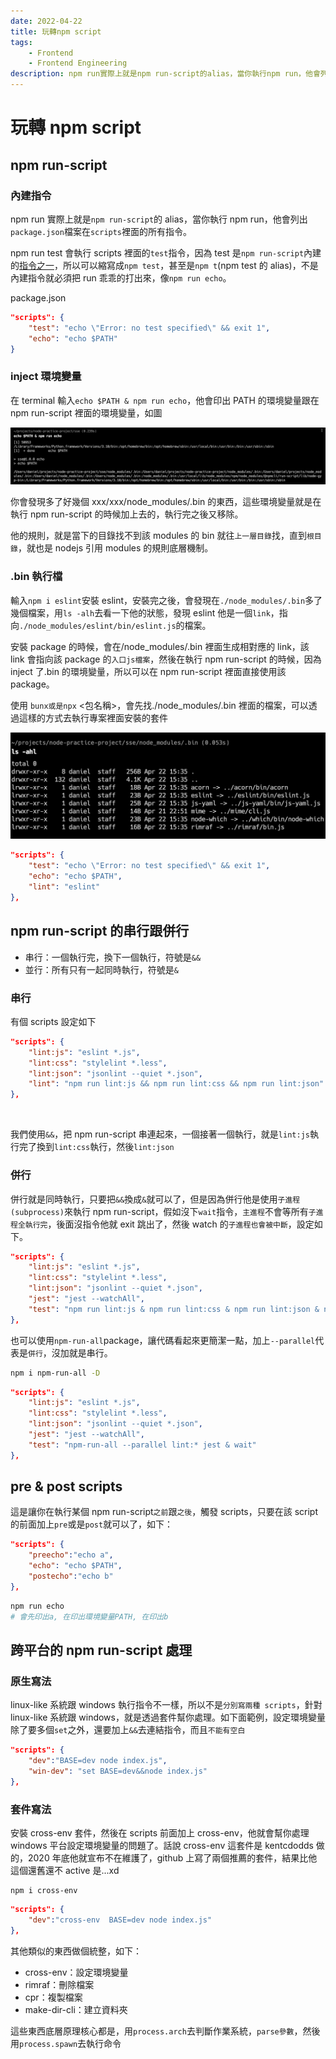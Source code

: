 ```yaml
---
date: 2022-04-22
title: 玩轉npm script
tags:
    - Frontend
    - Frontend Engineering
description: npm run實際上就是npm run-script的alias，當你執行npm run，他會列出package.json檔案在scripts裡面的所有指令。npm run test會執行scripts裡面的test指令，因為test是npm run-script內建的指令之一，所以可以縮寫成npm test，甚至是npm t(npm test的alias)，不是內建指令就必須把run乖乖的打出來，像npm run echo...
---
```


# 玩轉 npm script

## npm run-script

### 內建指令

npm run 實際上就是`npm run-script`的 alias，當你執行 npm run，他會列出`package.json`檔案在`scripts`裡面的所有指令。

npm run test 會執行 scripts 裡面的`test`指令，因為 test 是`npm run-script`內建的[指令之一](https://docs.npmjs.com/cli/v8/commands/npm-run-script)，所以可以縮寫成`npm test`，甚至是`npm t`(npm test 的 alias)，不是內建指令就必須把 run 乖乖的打出來，像`npm run echo`。

package.json

```json
"scripts": {
    "test": "echo \"Error: no test specified\" && exit 1",
    "echo": "echo $PATH"
}
```

### inject 環境變量

在 terminal 輸入`echo $PATH & npm run echo`，他會印出 PATH 的環境變量跟在 npm run-script 裡面的環境變量，如圖

![環境變量](../../images/2022-04-22/01.png)

你會發現多了好幾個 xxx/xxx/node_modules/.bin 的東西，這些環境變量就是在執行 npm run-script 的時候加上去的，執行完之後又移除。

他的規則，就是當下的目錄找不到該 modules 的 bin 就往`上一層目錄`找，直到`根目錄`，就也是 nodejs 引用 modules 的規則底層機制。

### .bin 執行檔

輸入`npm i eslint`安裝 eslint，安裝完之後，會發現在`./node_modules/.bin`多了幾個檔案，用`ls -alh`去看一下他的狀態，發現 eslint 他是一個`link`，指向`./node_modules/eslint/bin/eslint.js`的檔案。

安裝 package 的時候，會在/node_modules/.bin 裡面生成相對應的 link，該 link 會指向該 package 的`入口js檔案`，然後在執行 npm run-script 的時候，因為 inject 了.bin 的環境變量，所以可以在 npm run-script 裡面直接使用該 package。

使用 `bunx或是npx` <包名稱>，會先找./node_modules/.bin 裡面的檔案，可以透過這樣的方式去執行專案裡面安裝的套件

![link](../../images/2022-04-22/02.jpg)

```json
"scripts": {
    "test": "echo \"Error: no test specified\" && exit 1",
    "echo": "echo $PATH",
    "lint": "eslint"
},
```

## npm run-script 的串行跟併行

-   串行：一個執行完，換下一個執行，符號是`&&`
-   並行：所有只有一起同時執行，符號是`&`

### 串行

有個 scripts 設定如下

```json
"scripts": {
    "lint:js": "eslint *.js",
    "lint:css": "stylelint *.less",
    "lint:json": "jsonlint --quiet *.json",
    "lint": "npm run lint:js && npm run lint:css && npm run lint:json"
},
```

<br/>

我們使用`&&`，把 npm run-script 串連起來，一個接著一個執行，就是`lint:js`執行完了換到`lint:css`執行，然後`lint:json`

### 併行

併行就是同時執行，只要把`&&`換成`&`就可以了，但是因為併行他是使用`子進程(subprocess)`來執行 npm run-script，假如沒下`wait`指令，`主進程`不會等所有`子進程全執行完`，後面沒指令他就 exit 跳出了，然後 watch 的`子進程也會被中斷`，設定如下。

```json
"scripts": {
    "lint:js": "eslint *.js",
    "lint:css": "stylelint *.less",
    "lint:json": "jsonlint --quiet *.json",
    "jest": "jest --watchAll",
    "test": "npm run lint:js & npm run lint:css & npm run lint:json & npm run jest & wait"
},
```

也可以使用`npm-run-all`package，讓代碼看起來更簡潔一點，加上`--parallel`代表是`併行`，沒加就是串行。

```bash
npm i npm-run-all -D
```

```json
"scripts": {
    "lint:js": "eslint *.js",
    "lint:css": "stylelint *.less",
    "lint:json": "jsonlint --quiet *.json",
    "jest": "jest --watchAll",
    "test": "npm-run-all --parallel lint:* jest & wait"
},
```

## pre & post scripts

這是讓你在執行某個 npm run-script`之前`跟`之後`，觸發 scripts，只要在該 script 的前面加上`pre`或是`post`就可以了，如下：

```json
"scripts": {
    "preecho":"echo a",
    "echo": "echo $PATH",
    "postecho":"echo b"
},
```

```bash
npm run echo
# 會先印出a, 在印出環境變量PATH, 在印出b
```

## 跨平台的 npm run-script 處理

### 原生寫法

linux-like 系統跟 windows 執行指令不一樣，所以不是`分別寫兩種 scripts`，針對 linux-like 系統跟 windows，就是透過套件幫你處理。如下面範例，設定環境變量除了要多個`set`之外，還要加上`&&`去連結指令，而且`不能有空白`

```json
"scripts": {
    "dev":"BASE=dev node index.js",
    "win-dev": "set BASE=dev&&node index.js"
},
```

### 套件寫法

安裝 cross-env 套件，然後在 scripts 前面加上 cross-env，他就會幫你處理 windows 平台設定環境變量的問題了。話說 cross-env 這套件是 kentcdodds 做的，2020 年底他就宣布不在維護了，github 上寫了兩個推薦的套件，結果比他這個還舊還不 active 是...xd

```bach
npm i cross-env
```

```json
"scripts": {
    "dev":"cross-env  BASE=dev node index.js"
},
```

其他類似的東西做個統整，如下：

-   cross-env：設定環境變量
-   rimraf：刪除檔案
-   cpr：複製檔案
-   make-dir-cli：建立資料夾

這些東西底層原理核心都是，用`process.arch`去判斷作業系統，`parse參數`，然後用`process.spawn`去執行命令

<Comment />
